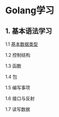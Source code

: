 # Golang学习

## 1. 基本语法学习

1.1 [基本数据类型](https://github.com/Simin-hub/Golang-Learning-and-Interview/blob/main/Go/%E5%9F%BA%E6%9C%AC%E8%AF%AD%E6%B3%95.md#%E4%B8%80%E6%95%B0%E6%8D%AE%E7%B1%BB%E5%9E%8B)

1.2 控制结构

1.3 函数

1.4 包

1.5 编写事项

1.6 接口与反射

1.7 读写数据

